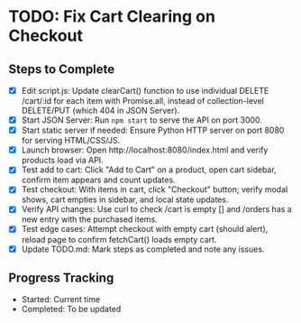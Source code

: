 # TODO: Fix Cart Clearing on Checkout

## Steps to Complete
- [x] Edit script.js: Update clearCart() function to use individual DELETE /cart/:id for each item with Promise.all, instead of collection-level DELETE/PUT (which 404 in JSON Server).
- [x] Start JSON Server: Run `npm start` to serve the API on port 3000.
- [x] Start static server if needed: Ensure Python HTTP server on port 8080 for serving HTML/CSS/JS.
- [x] Launch browser: Open http://localhost:8080/index.html and verify products load via API.
- [x] Test add to cart: Click "Add to Cart" on a product, open cart sidebar, confirm item appears and count updates.
- [x] Test checkout: With items in cart, click "Checkout" button; verify modal shows, cart empties in sidebar, and local state updates.
- [x] Verify API changes: Use curl to check /cart is empty [] and /orders has a new entry with the purchased items.
- [x] Test edge cases: Attempt checkout with empty cart (should alert), reload page to confirm fetchCart() loads empty cart.
- [x] Update TODO.md: Mark steps as completed and note any issues.

## Progress Tracking
- Started: Current time
- Completed: To be updated
